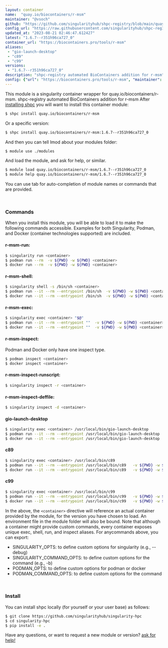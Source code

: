 ```yaml
---
layout: container
name:  "quay.io/biocontainers/r-msm"
maintainer: "@vsoch"
github: "https://github.com/singularityhub/shpc-registry/blob/main/quay.io/biocontainers/r-msm/container.yaml"
config_url: "https://raw.githubusercontent.com/singularityhub/shpc-registry/main/quay.io/biocontainers/r-msm/container.yaml"
updated_at: "2023-08-21 02:46:47.612427"
latest: "1.6.7--r351h96ca727_0"
container_url: "https://biocontainers.pro/tools/r-msm"
aliases:
 - "gio-launch-desktop"
 - "c89"
 - "c99"
versions:
 - "1.6.7--r351h96ca727_0"
description: "shpc-registry automated BioContainers addition for r-msm"
config: {"url": "https://biocontainers.pro/tools/r-msm", "maintainer": "@vsoch", "description": "shpc-registry automated BioContainers addition for r-msm", "latest": {"1.6.7--r351h96ca727_0": "sha256:2ec88f16fa4621b191beb1e1407950d9f6d4caa3487b17e357ce806b3f814a73"}, "tags": {"1.6.7--r351h96ca727_0": "sha256:2ec88f16fa4621b191beb1e1407950d9f6d4caa3487b17e357ce806b3f814a73"}, "docker": "quay.io/biocontainers/r-msm", "aliases": {"gio-launch-desktop": "/usr/local/bin/gio-launch-desktop", "c89": "/usr/local/bin/c89", "c99": "/usr/local/bin/c99"}}
---
```


This module is a singularity container wrapper for quay.io/biocontainers/r-msm.
shpc-registry automated BioContainers addition for r-msm
After [installing shpc](#install) you will want to install this container module:


```bash
$ shpc install quay.io/biocontainers/r-msm
```

Or a specific version:

```bash
$ shpc install quay.io/biocontainers/r-msm:1.6.7--r351h96ca727_0
```

And then you can tell lmod about your modules folder:

```bash
$ module use ./modules
```

And load the module, and ask for help, or similar.

```bash
$ module load quay.io/biocontainers/r-msm/1.6.7--r351h96ca727_0
$ module help quay.io/biocontainers/r-msm/1.6.7--r351h96ca727_0
```

You can use tab for auto-completion of module names or commands that are provided.

<br>

### Commands

When you install this module, you will be able to load it to make the following commands accessible.
Examples for both Singularity, Podman, and Docker (container technologies supported) are included.

#### r-msm-run:

```bash
$ singularity run <container>
$ podman run --rm  -v ${PWD} -w ${PWD} <container>
$ docker run --rm  -v ${PWD} -w ${PWD} <container>
```

#### r-msm-shell:

```bash
$ singularity shell -s /bin/sh <container>
$ podman run --it --rm --entrypoint /bin/sh  -v ${PWD} -w ${PWD} <container>
$ docker run --it --rm --entrypoint /bin/sh  -v ${PWD} -w ${PWD} <container>
```

#### r-msm-exec:

```bash
$ singularity exec <container> "$@"
$ podman run --it --rm --entrypoint ""  -v ${PWD} -w ${PWD} <container> "$@"
$ docker run --it --rm --entrypoint ""  -v ${PWD} -w ${PWD} <container> "$@"
```

#### r-msm-inspect:

Podman and Docker only have one inspect type.

```bash
$ podman inspect <container>
$ docker inspect <container>
```

#### r-msm-inspect-runscript:

```bash
$ singularity inspect -r <container>
```

#### r-msm-inspect-deffile:

```bash
$ singularity inspect -d <container>
```


#### gio-launch-desktop

```bash
$ singularity exec <container> /usr/local/bin/gio-launch-desktop
$ podman run --it --rm --entrypoint /usr/local/bin/gio-launch-desktop   -v ${PWD} -w ${PWD} <container> -c " $@"
$ docker run --it --rm --entrypoint /usr/local/bin/gio-launch-desktop   -v ${PWD} -w ${PWD} <container> -c " $@"
```


#### c89

```bash
$ singularity exec <container> /usr/local/bin/c89
$ podman run --it --rm --entrypoint /usr/local/bin/c89   -v ${PWD} -w ${PWD} <container> -c " $@"
$ docker run --it --rm --entrypoint /usr/local/bin/c89   -v ${PWD} -w ${PWD} <container> -c " $@"
```


#### c99

```bash
$ singularity exec <container> /usr/local/bin/c99
$ podman run --it --rm --entrypoint /usr/local/bin/c99   -v ${PWD} -w ${PWD} <container> -c " $@"
$ docker run --it --rm --entrypoint /usr/local/bin/c99   -v ${PWD} -w ${PWD} <container> -c " $@"
```



In the above, the `<container>` directive will reference an actual container provided
by the module, for the version you have chosen to load. An environment file in the
module folder will also be bound. Note that although a container
might provide custom commands, every container exposes unique exec, shell, run, and
inspect aliases. For anycommands above, you can export:

 - SINGULARITY_OPTS: to define custom options for singularity (e.g., --debug)
 - SINGULARITY_COMMAND_OPTS: to define custom options for the command (e.g., -b)
 - PODMAN_OPTS: to define custom options for podman or docker
 - PODMAN_COMMAND_OPTS: to define custom options for the command

<br>

### Install

You can install shpc locally (for yourself or your user base) as follows:

```bash
$ git clone https://github.com/singularityhub/singularity-hpc
$ cd singularity-hpc
$ pip install -e .
```

Have any questions, or want to request a new module or version? [ask for help!](https://github.com/singularityhub/singularity-hpc/issues)